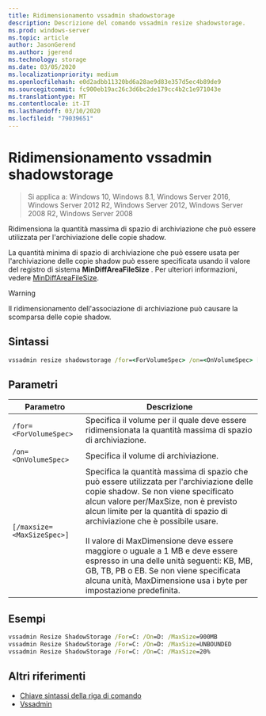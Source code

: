 ```yaml
---
title: Ridimensionamento vssadmin shadowstorage
description: Descrizione del comando vssadmin resize shadowstorage.
ms.prod: windows-server
ms.topic: article
author: JasonGerend
ms.author: jgerend
ms.technology: storage
ms.date: 03/05/2020
ms.localizationpriority: medium
ms.openlocfilehash: e0d2adbb11320bd6a28ae9d83e357d5ec4b89de9
ms.sourcegitcommit: fc900eb19ac26c3d6bc2de179cc4b2c1e971043e
ms.translationtype: MT
ms.contentlocale: it-IT
ms.lasthandoff: 03/10/2020
ms.locfileid: "79039651"
---
```

# <a name="vssadmin-resize-shadowstorage"></a>Ridimensionamento vssadmin shadowstorage

>Si applica a: Windows 10, Windows 8.1, Windows Server 2016, Windows Server 2012 R2, Windows Server 2012, Windows Server 2008 R2, Windows Server 2008

Ridimensiona la quantità massima di spazio di archiviazione che può essere utilizzata per l'archiviazione delle copie shadow.

La quantità minima di spazio di archiviazione che può essere usata per l'archiviazione delle copie shadow può essere specificata usando il valore del registro di sistema **MinDiffAreaFileSize** . Per ulteriori informazioni, vedere [MinDiffAreaFileSize](https://docs.microsoft.com/windows/win32/backup/registry-keys-for-backup-and-restore#mindiffareafilesize).

> [!WARNING]
> Il ridimensionamento dell'associazione di archiviazione può causare la scomparsa delle copie shadow.

## <a name="syntax"></a>Sintassi

```cmd
vssadmin resize shadowstorage /for=<ForVolumeSpec> /on=<OnVolumeSpec> [/maxsize=<MaxSizeSpec>]
```

## <a name="parameters"></a>Parametri

|Parametro|Descrizione|
|---|---|
`/for=<ForVolumeSpec>`  | Specifica il volume per il quale deve essere ridimensionata la quantità massima di spazio di archiviazione.
`/on=<OnVolumeSpec>` | Specifica il volume di archiviazione.
`[/maxsize=<MaxSizeSpec>]` |  Specifica la quantità massima di spazio che può essere utilizzata per l'archiviazione delle copie shadow. Se non viene specificato alcun valore per/MaxSize, non è previsto alcun limite per la quantità di spazio di archiviazione che è possibile usare.  <br> <br> Il valore di MaxDimensione deve essere maggiore o uguale a 1 MB e deve essere espresso in una delle unità seguenti: KB, MB, GB, TB, PB o EB. Se non viene specificata alcuna unità, MaxDimensione usa i byte per impostazione predefinita.

## <a name="examples"></a>Esempi

```cmd
vssadmin Resize ShadowStorage /For=C: /On=D: /MaxSize=900MB
vssadmin Resize ShadowStorage /For=C: /On=D: /MaxSize=UNBOUNDED
vssadmin Resize ShadowStorage /For=C: /On=C: /MaxSize=20%
```

## <a name="additional-references"></a>Altri riferimenti

* [Chiave sintassi della riga di comando](https://docs.microsoft.com/windows-server/administration/windows-commands/command-line-syntax-key)
* [Vssadmin](vssadmin.md)
